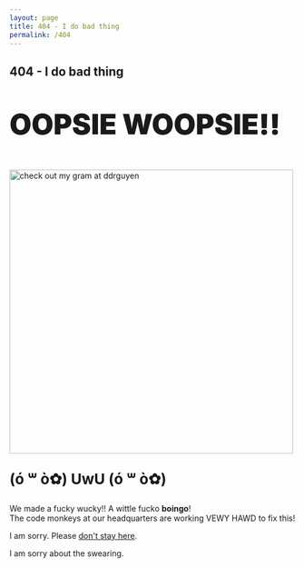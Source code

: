 ```yaml
---
layout: page
title: 404 - I do bad thing
permalink: /404
---
```


<div class="page404">
    <h2>404 - I do bad thing</h2>
    <p style="font-weight:900;font-size:50px">OOPSIE WOOPSIE!!</p>
    <a href="{{ site.baseurl }}/">
        <img  src="{{ site.baseurl }}/images/404.png" alt="check out my gram at ddrguyen"   style="width: 500px;"/>
    </a>

<p class="page404" style="font-weight:700;font-size: 26px;">(ó ꒳ ò✿)   UwU   (ó ꒳ ò✿)</p> 
<p class="page404">

We made a fucky wucky!! A wittle fucko <b>boingo</b>!  <br>
The code monkeys at our headquarters are working VEWY HAWD to fix this!  
</p>

<p class="page404">
I am sorry. Please <a href="{{ site.baseurl }}/">don't stay here</a>.   
</p>

<p class="page404">
I am sorry about the swearing.
</p>
</div>
